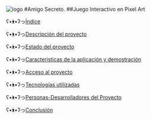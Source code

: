 ![logo](https://github.com/user-attachments/assets/d4fde187-1a70-4f3c-a591-f4d0ed05ccca)
#Amigo Secreto.
##Juego Interactivo en Pixel Art

ʕ•́ᴥ•̀ʔっ[Índice](#índice)

ʕ•́ᴥ•̀ʔっ[Descripción del proyecto](#descripción-del-proyecto)

ʕ•́ᴥ•̀ʔっ[Estado del proyecto](#Estado-del-proyecto)

ʕ•́ᴥ•̀ʔっ[Características de la aplicación y demostración](#Características-de-la-aplicación-y-demostración)

ʕ•́ᴥ•̀ʔっ[Acceso al proyecto](#acceso-proyecto)

ʕ•́ᴥ•̀ʔっ[Tecnologías utilizadas](#tecnologías-utilizadas)

ʕ•́ᴥ•̀ʔっ[Personas-Desarrolladores del Proyecto](#personas-desarrolladores)

ʕ•́ᴥ•̀ʔっ[Conclusión](#conclusión)
